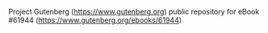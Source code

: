 Project Gutenberg (https://www.gutenberg.org) public repository for eBook #61944 (https://www.gutenberg.org/ebooks/61944)
